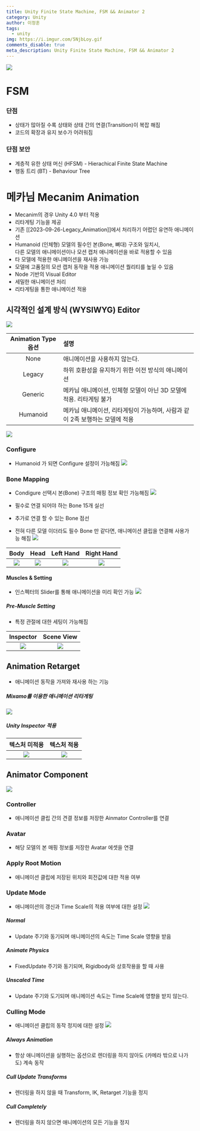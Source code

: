 ```yaml
---
title: Unity Finite State Machine, FSM && Animator 2
category: Unity
author: 이정훈
tags:
  - unity
img: https://i.imgur.com/5NjbLoy.gif
comments_disable: true
meta_description: Unity Finite State Machine, FSM && Animator 2
---
```


![](https://i.imgur.com/fDBK2qK.jpg)

# FSM
### 단점
- 상태가 많아질 수록 상태와 상태 간의 연결(Transition)이 복잡 해짐
- 코드의 확장과 유지 보수가 어려워짐
### 단점 보안
- 계층적 유한 상태 머신 (HFSM) - Hierachical Finite State Machine
- 행동 트리 (BT) - Behaviour Tree

# 메카님 Mecanim Animation 


- Mecanim의 경우 Unity 4.0 부터 적용
- 리타게팅 기능을 제공 
- 기존 [[2023-09-26-Legacy_Animation]]에서 처리하기 어렵던 유연하 애니메이션
- Humanoid (인체형) 모델의 필수인 본(Bone, 뼈대) 구조와 일치시, <br>다른 모델의 애니메이션이나 모션 캡처  애니메이션을 바로 적용할 수 있음
- 타 모델에 적용한 애니메이션을 재사용 가능
- 모델에 고품질의 모션 캡처 동작을 적용 애니메이션 퀄리티를 높일 수 있음
- Node 기반의 Visual Editor
- 세밀한 애니메이션 처리
- 리타게팅을 통한 애니메이션 적용

## 시각적인 설계 방식 (WYSIWYG) Editor
![](https://i.imgur.com/9wpPZSD.jpg)

|Animation Type 옵션|설명|
|:--:|:--|
|None|애니메이션을 사용하지 않는다.|
|Legacy|하위 호환성을 유지하기 위한 이전 방식의 애니메이션|
|Generic|메카님 애니메이션, 인체형 모델이 아닌 3D 모델에 적용. 리타게팅 불가|
|Humanoid|메카님 애니메이션, 리타게팅이 가능하며, 사람과 같이 2족 보행하는 모델에 적용|
![](https://i.imgur.com/KgMHGeq.jpg)

### Configure
- Humanoid 가 되면 Configure 설정이 가능해짐
![](https://i.imgur.com/zoO0JtI.jpg)

### Bone Mapping
- Condigure 선택시 본(Bone) 구조의 매핑 정보 확인 가능해짐
![](https://i.imgur.com/ZnEdvyU.jpg)

- 필수로 연결 되어야 하는 Bone 15개 실선
- 추가로 연결 할 수 있는 Bone 점선
- 전혀 다른 모델 이더라도 필수 Bone 만 같다면, 애니메이션 클립을 연결해 사용가능 해짐
![](https://i.imgur.com/z8SFHve.jpg)

|Body|Head|Left Hand|Right Hand|
|:--:|:--:|:--:|:--:|
|![](https://i.imgur.com/n0wTE1v.jpg)|![](https://i.imgur.com/6hFmUXv.jpg)|![](https://i.imgur.com/oa4v7Dj.jpg)|![](https://i.imgur.com/cOwF1jo.jpg)|

#### Muscles & Setting
- 인스펙터의 Slider를 통해 애니메이션을 미리 확인 가능
![](https://i.imgur.com/RrVHyi9.gif)

##### Pre-Muscle Setting
- 특정 관절에 대한 세팅이 가능해짐 

|Inspector|Scene View|
|:--:|:--:|
|![](https://i.imgur.com/JJFbecc.jpg)|![](https://i.imgur.com/soavpwx.jpg)|


## Animation Retarget
- 애니메이션 동작을 가져와 재사용 하는 기능
##### Mixamo를 이용한 애니메이션 리타게팅

![](https://i.imgur.com/zktJe3d.gif)

##### Unity Inspector 적용

|텍스처 미적용|텍스처 적용|
|:--:|:--:|
|![](https://i.imgur.com/JKfy08c.gif)|![](https://i.imgur.com/5NjbLoy.gif)|

## Animator Component

![](https://i.imgur.com/OFlxe0p.jpg)

### Controller
- 애니메이션 클립 간의 견결 정보를 저장한 Ainmator Controller를 연결
### Avatar
- 해당 모델의 본 매핑 정보를 저장한 Avatar 에셋을 연결
### Apply Root Motion
- 애니메이션 클립에 저장된 위치와 회전값에 대한 적용 여부
### Update Mode
- 애니메이션의 갱신과 Time Scale의 적용 여부에 대한 설정
![](https://i.imgur.com/ZpFEPxz.jpg)
##### Normal
- Update 주기와 동기되며 애니메이션의 속도는 Time Scale 영향을 받음
##### Animate Physics
- FixedUpdate 주기와 동기되며, Rigidbody와 상호작용을 할 때 사용
##### Unscaled Time
- Update 주기와 도기되며 애니메이션 속도는 Time Scale에 영향을 받지 않는다.

### Culling Mode
- 애니메이션 클립의 동작 정지에 대한 설정
![](https://i.imgur.com/n1ltVEN.jpg)
##### Always Animation
- 항상 애니메이션을 실행하는 옵션으로 렌더링을 하지 않아도 (카메라 밖으로 나가도) 계속 동작
##### Cull Update Transforms
- 렌더링을 하지 않을 때 Transform, IK, Retarget 기능을 정지
##### Cull Completely
- 렌더링을 하지 않으면 애니메이션의 모든 기능을 정지